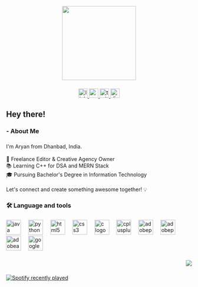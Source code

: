 <div align="center">
  <img height="200" src="[https://i.imgflip.com/65efzo.gif](https://tenor.com/view/pcmasterrace-gif-10219106)"  />
</div>

###

<div align="center">
  <a href="https://www.linkedin.com/in/aryan-sharma-1b91a3259/" target="_blank">
    <img src="https://img.shields.io/static/v1?message=LinkedIn&logo=linkedin&label=&color=0077B5&logoColor=white&labelColor=&style=for-the-badge" height="25" alt="linkedin logo"  />
  </a>
  <a href="https://www.youtube.com/channel/UCeFsH_IUT8z6r3txk1JDwgA" target="_blank">
    <img src="https://img.shields.io/static/v1?message=Youtube&logo=youtube&label=&color=FF0000&logoColor=white&labelColor=&style=for-the-badge" height="25" alt="youtube logo"  />
  </a>
  <a href="https://twitter.com/aryanjohnsharma" target="_blank">
    <img src="https://img.shields.io/static/v1?message=Twitter&logo=twitter&label=&color=1DA1F2&logoColor=white&labelColor=&style=for-the-badge" height="25" alt="twitter logo"  />
  </a>
  <img src="https://img.shields.io/static/v1?message=Discord&logo=discord&label=&color=7289DA&logoColor=white&labelColor=&style=for-the-badge" height="25" alt="discord logo"  />
</div>

###

<h2 align="left">Hey there!</h2>

###

<h3 align="left">- About Me</h3>

###

<p align="left">I'm Aryan from Dhanbad, India.<br><br>🔭 Freelance Editor & Creative Agency Owner  <br>📚 Learning C++ for DSA and MERN Stack  <br>🎓 Pursuing Bachelor's Degree in Information Technology  <br><br>Let's connect and create something awesome together! 💡</p>

###

<h3 align="left">🛠 Language and tools</h3>

###

<div align="left">
  <img src="https://cdn.jsdelivr.net/gh/devicons/devicon/icons/java/java-original.svg" height="40" alt="java logo"  />
  <img width="12" />
  <img src="https://cdn.jsdelivr.net/gh/devicons/devicon/icons/python/python-original.svg" height="40" alt="python logo"  />
  <img width="12" />
  <img src="https://cdn.jsdelivr.net/gh/devicons/devicon/icons/html5/html5-plain-wordmark.svg" height="40" alt="html5 logo"  />
  <img width="12" />
  <img src="https://cdn.jsdelivr.net/gh/devicons/devicon/icons/css3/css3-plain-wordmark.svg" height="40" alt="css3 logo"  />
  <img width="12" />
  <img src="https://cdn.jsdelivr.net/gh/devicons/devicon/icons/c/c-original.svg" height="40" alt="c logo"  />
  <img width="12" />
  <img src="https://cdn.jsdelivr.net/gh/devicons/devicon/icons/cplusplus/cplusplus-original.svg" height="40" alt="cplusplus logo"  />
  <img width="12" />
  <img src="https://skillicons.dev/icons?i=ps" height="40" alt="adobephotoshop logo"  />
  <img width="12" />
  <img src="https://skillicons.dev/icons?i=pr" height="40" alt="adobepremierepro logo"  />
  <img width="12" />
  <img src="https://skillicons.dev/icons?i=ae" height="40" alt="adobeaftereffects logo"  />
  <img width="12" />
  <img src="https://cdn.simpleicons.org/googlecloud/4285F4" height="40" alt="googlecloud logo"  />
</div>

###

<div align="right">
  <img src="https://visitor-badge.laobi.icu/badge?page_id=aryanjohnsharma.aryanjohnsharma&"  />
</div>

###

<div align="left">
  <a href="https://open.spotify.com/user/r95f1qecgkdxt73wiyorgokf2">
    <img src="https://spotify-recently-played-readme.vercel.app/api?user=r95f1qecgkdxt73wiyorgokf2&count=7" alt="Spotify recently played"  />
  </a>
</div>

###
